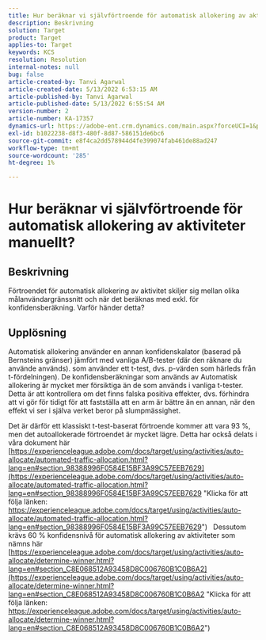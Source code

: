 ```yaml
---
title: Hur beräknar vi självförtroende för automatisk allokering av aktiviteter manuellt?
description: Beskrivning
solution: Target
product: Target
applies-to: Target
keywords: KCS
resolution: Resolution
internal-notes: null
bug: false
article-created-by: Tanvi Agarwal
article-created-date: 5/13/2022 6:53:15 AM
article-published-by: Tanvi Agarwal
article-published-date: 5/13/2022 6:55:54 AM
version-number: 2
article-number: KA-17357
dynamics-url: https://adobe-ent.crm.dynamics.com/main.aspx?forceUCI=1&pagetype=entityrecord&etn=knowledgearticle&id=9b1eb859-89d2-ec11-a7b5-00224809c27a
exl-id: b1022238-d8f3-480f-8d87-586151de6bc6
source-git-commit: e8f4ca2dd578944d4fe399074fab461de88ad247
workflow-type: tm+mt
source-wordcount: '285'
ht-degree: 1%

---
```


# Hur beräknar vi självförtroende för automatisk allokering av aktiviteter manuellt?

## Beskrivning


Förtroendet för automatisk allokering av aktivitet skiljer sig mellan olika målanvändargränssnitt och när det beräknas med exkl. för konfidensberäkning. Varför händer detta?


## Upplösning


Automatisk allokering använder en annan konfidenskalator (baserad på Bernsteins gränser) jämfört med vanliga A/B-tester (där den räknare du använde används). som använder ett t-test, dvs. p-värden som härleds från t-fördelningen).
De konfidensberäkningar som används av Automatisk allokering är mycket mer försiktiga än de som används i vanliga t-tester. Detta är att kontrollera om det finns falska positiva effekter, dvs. förhindra att vi gör för tidigt för att fastställa att en arm är bättre än en annan, när den effekt vi ser i själva verket beror på slumpmässighet.

Det är därför ett klassiskt t-test-baserat förtroende kommer att vara 93 %, men det autoallokerade förtroendet är mycket lägre. Detta har också delats i våra dokument här  [https://experienceleague.adobe.com/docs/target/using/activities/auto-allocate/automated-traffic-allocation.html?lang=en#section_98388996F0584E15BF3A99C57EEB7629](https://experienceleague.adobe.com/docs/target/using/activities/auto-allocate/automated-traffic-allocation.html?lang=en#section_98388996F0584E15BF3A99C57EEB7629 "Klicka för att följa länken: https://experienceleague.adobe.com/docs/target/using/activities/auto-allocate/automated-traffic-allocation.html?lang=en#section_98388996F0584E15BF3A99C57EEB7629")
 
Dessutom krävs 60 % konfidensnivå för automatisk allokering av aktiviteter som nämns här  [https://experienceleague.adobe.com/docs/target/using/activities/auto-allocate/determine-winner.html?lang=en#section_C8E068512A93458D8C006760B1C0B6A2](https://experienceleague.adobe.com/docs/target/using/activities/auto-allocate/determine-winner.html?lang=en#section_C8E068512A93458D8C006760B1C0B6A2 "Klicka för att följa länken: https://experienceleague.adobe.com/docs/target/using/activities/auto-allocate/determine-winner.html?lang=en#section_C8E068512A93458D8C006760B1C0B6A2")
<br><br><br><br><br>
